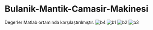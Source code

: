 # Bulanik-Mantik-Camasir-Makinesi
Degerler Matlab ortamında karşılaştırılmıştır. 
![b4](https://user-images.githubusercontent.com/35013722/88452837-a5b24380-ce6a-11ea-83b0-454ad9c94435.PNG)
![b1](https://user-images.githubusercontent.com/35013722/88452841-a9de6100-ce6a-11ea-8ee4-7e46ad76f23e.PNG)
![b2](https://user-images.githubusercontent.com/35013722/88452848-acd95180-ce6a-11ea-842d-e334a274014c.PNG)
![b3](https://user-images.githubusercontent.com/35013722/88452849-b06cd880-ce6a-11ea-9267-eaaf3aae063c.PNG)
